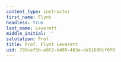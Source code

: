```yaml
---
content_type: instructor
first_name: Flynt
headless: true
last_name: Leverett
middle_initial: ''
salutation: Prof.
title: Prof. Flynt Leverett
uid: 799cef5b-e8f2-b499-403e-da51690cf0f0
---
```

